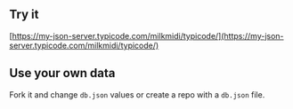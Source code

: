 ## Try it

[https://my-json-server.typicode.com/milkmidi/typicode/](https://my-json-server.typicode.com/milkmidi/typicode/)


## Use your own data

Fork it and change `db.json` values or create a repo with a `db.json` file.
